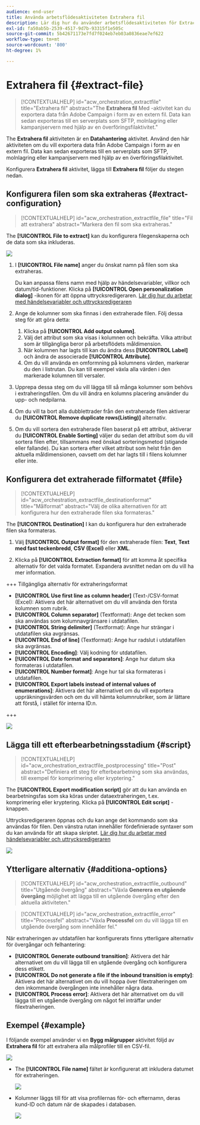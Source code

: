```yaml
---
audience: end-user
title: Använda arbetsflödesaktiviteten Extrahera fil
description: Lär dig hur du använder arbetsflödesaktiviteten för Extract-filen
exl-id: fa50ab5b-2539-4517-9d7b-93315f1e505c
source-git-commit: 5b42671173e7fd7f024eb7eb03a0836eae7ef622
workflow-type: tm+mt
source-wordcount: '800'
ht-degree: 1%

---
```


# Extrahera fil {#extract-file}

>[!CONTEXTUALHELP]
>id="acw_orchestration_extractfile"
>title="Extrahera fil"
>abstract="The **Extrahera fil** Med -aktivitet kan du exportera data från Adobe Campaign i form av en extern fil. Data kan sedan exporteras till en serverplats som SFTP, molnlagring eller kampanjservern med hjälp av en överföringsfilaktivitet."

The **Extrahera fil** aktiviteten är en **Datahantering** aktivitet. Använd den här aktiviteten om du vill exportera data från Adobe Campaign i form av en extern fil. Data kan sedan exporteras till en serverplats som SFTP, molnlagring eller kampanjservern med hjälp av en överföringsfilaktivitet.

Konfigurera **Extrahera fil** aktivitet, lägga till **Extrahera fil** följer du stegen nedan.

## Konfigurera filen som ska extraheras {#extract-configuration}

>[!CONTEXTUALHELP]
>id="acw_orchestration_extractfile_file"
>title="Fil att extrahera"
>abstract="Markera den fil som ska extraheras."

The **[!UICONTROL File to extract]** kan du konfigurera filegenskaperna och de data som ska inkluderas.

![](../assets/extract-file-file.png)

1. I **[!UICONTROL File name]** anger du önskat namn på filen som ska extraheras.

   Du kan anpassa filens namn med hjälp av händelsevariabler, villkor och datum/tid-funktioner. Klicka på **[!UICONTROL Open personalization dialog]** -ikonen för att öppna uttrycksredigeraren. [Lär dig hur du arbetar med händelsevariabler och uttrycksredigeraren](../event-variables.md)

1. Ange de kolumner som ska finnas i den extraherade filen. Följ dessa steg för att göra detta:

   1. Klicka på **[!UICONTROL Add output column]**.
   1. Välj det attribut som ska visas i kolumnen och bekräfta. Vilka attribut som är tillgängliga beror på arbetsflödets måldimension.
   1. När kolumnen har lagts till kan du ändra dess **[!UICONTROL Label]** och ändra de associerade **[!UICONTROL Attribute]**.
   1. Om du vill använda en omformning på kolumnens värden, markerar du den i listrutan. Du kan till exempel växla alla värden i den markerade kolumnen till versaler.

1. Upprepa dessa steg om du vill lägga till så många kolumner som behövs i extraheringsfilen. Om du vill ändra en kolumns placering använder du upp- och nedpilarna.

1. Om du vill ta bort alla dubblettrader från den extraherade filen aktiverar du **[!UICONTROL Remove duplicate rows(Listing)]** alternativ.

1. Om du vill sortera den extraherade filen baserat på ett attribut, aktiverar du **[!UICONTROL Enable Sorting]** väljer du sedan det attribut som du vill sortera filen efter, tillsammans med önskad sorteringsmetod (stigande eller fallande). Du kan sortera efter vilket attribut som helst från den aktuella måldimensionen, oavsett om det har lagts till i filens kolumner eller inte.

## Konfigurera det extraherade filformatet {#file}

>[!CONTEXTUALHELP]
>id="acw_orchestration_extractfile_destinationformat"
>title="Målformat"
>abstract="Välj de olika alternativen för att konfigurera hur den extraherade filen ska formateras."

The **[!UICONTROL Destination]** I kan du konfigurera hur den extraherade filen ska formateras.

1. Välj **[!UICONTROL Output format]** för den extraherade filen: **Text**, **Text med fast teckenbredd**, **CSV (Excel)** eller **XML**.

1. Klicka på **[!UICONTROL Extraction format]** för att komma åt specifika alternativ för det valda formatet. Expandera avsnittet nedan om du vill ha mer information.

+++ Tillgängliga alternativ för extraheringsformat

   * **[!UICONTROL Use first line as column header]** (Text-/CSV-format (Excel): Aktivera det här alternativet om du vill använda den första kolumnen som rubrik.
   * **[!UICONTROL Column separator]** (Textformat): Ange det tecken som ska användas som kolumnavgränsare i utdatafilen.
   * **[!UICONTROL String delimiter]** (Textformat): Ange hur strängar i utdatafilen ska avgränsas.
   * **[!UICONTROL End of line]** (Textformat): Ange hur radslut i utdatafilen ska avgränsas.
   * **[!UICONTROL Encoding]**: Välj kodning för utdatafilen.
   * **[!UICONTROL Date format and separators]**: Ange hur datum ska formateras i utdatafilen.
   * **[!UICONTROL Number format]**: Ange hur tal ska formateras i utdatafilen.
   * **[!UICONTROL Export labels instead of internal values of enumerations]**: Aktivera det här alternativet om du vill exportera uppräkningsvärden och om du vill hämta kolumnrubriker, som är lättare att förstå, i stället för interna ID:n.

+++

   ![](../assets/extract-file-format.png)

## Lägga till ett efterbearbetningsstadium {#script}

>[!CONTEXTUALHELP]
>id="acw_orchestration_extractfile_postprocessing"
>title="Post"
>abstract="Definiera ett steg för efterbearbetning som ska användas, till exempel för komprimering eller kryptering."

The **[!UICONTROL Export modification script]** gör att du kan använda en bearbetningsfas som ska köras under dataextraheringen, t.ex. komprimering eller kryptering. Klicka på **[!UICONTROL Edit script]** -knappen.

Uttrycksredigeraren öppnas och du kan ange det kommando som ska användas för filen. Den vänstra rutan innehåller fördefinierade syntaxer som du kan använda för att skapa skriptet. [Lär dig hur du arbetar med händelsevariabler och uttrycksredigeraren](../event-variables.md)

![](../assets/extract-file-script.png)

## Ytterligare alternativ {#additiona-options}

>[!CONTEXTUALHELP]
>id="acw_orchestration_extractfile_outbound"
>title="Utgående övergång"
>abstract="Växla **Generera en utgående övergång** möjlighet att lägga till en utgående övergång efter den aktuella aktiviteten."

>[!CONTEXTUALHELP]
>id="acw_orchestration_extractfile_error"
>title="Processfel"
>abstract="Växla **Processfel** om du vill lägga till en utgående övergång som innehåller fel."

När extraheringen av utdatafilen har konfigurerats finns ytterligare alternativ för övergångar och felhantering:

* **[!UICONTROL Generate outbound transition]**: Aktivera det här alternativet om du vill lägga till en utgående övergång och konfigurera dess etikett.
* **[!UICONTROL Do not generate a file if the inbound transition is empty]**: Aktivera det här alternativet om du vill hoppa över filextraheringen om den inkommande övergången inte innehåller några data.
* **[!UICONTROL Process error]**: Aktivera det här alternativet om du vill lägga till en utgående övergång om något fel inträffar under filextraheringen.

## Exempel {#example}

I följande exempel använder vi en **Bygg målgrupper** aktivitet följd av **Extrahera fil** för att extrahera alla målprofiler till en CSV-fil.

![](../assets/extract-file-example.png)

* The **[!UICONTROL File name]** fältet är konfigurerat att inkludera datumet för extraheringen.

  ![](../assets/extract-file-example-name.png)

* Kolumner läggs till för att visa profilernas för- och efternamn, deras kund-ID och datum när de skapades i databasen.

  ![](../assets/extract-file-example-columns.png)
